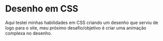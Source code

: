 # Desenho em CSS

Aqui testei minhas habilidades em CSS criando um desenho que serviu de logo para o site, meu próximo desafio/objetivo é criar uma animação complexa no desenho.
